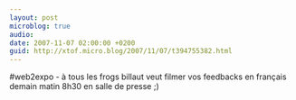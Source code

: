 ```yaml
---
layout: post
microblog: true
audio: 
date: 2007-11-07 02:00:00 +0200
guid: http://xtof.micro.blog/2007/11/07/t394755382.html
---
```

#web2expo - à tous les frogs billaut veut filmer vos feedbacks en français demain matin 8h30 en salle de presse ;)
